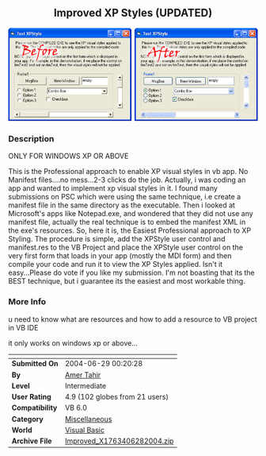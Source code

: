 ﻿<div align="center">

## Improved XP Styles \(UPDATED\)

<img src="PIC20046251519496402.jpg">
</div>

### Description

ONLY FOR WINDOWS XP OR ABOVE

This is the Professional approach to enable XP visual styles in vb app. No Manifest files....no mess...2-3 clicks do the job. Actually, i was coding an app and wanted to implement xp visual styles in it. I found many submissions on PSC which were using the same technique, i.e create a manifest file in the same directory as the executable. Then i looked at Microsoft's apps like Notepad.exe, and wondered that they did not use any manifest file, actually the real technique is to embed the manifest XML in the exe's resources. So, here it is, the Easiest Professional approach to XP Styling. The procedure is simple, add the XPStyle user control and manifest.res to the VB Project and place the XPStyle user control on the very first form that loads in your app (mostly the MDI form) and then compile your code and run it to view the XP Styles applied. Isn't it easy...Please do vote if you like my submission. I'm not boasting that its the BEST technique, but i guarantee its the easiest and most workable thing.
 
### More Info
 
u need to know what are resources and how to add a resource to VB project in VB IDE

it only works on windows xp or above...


<span>             |<span>
---                |---
**Submitted On**   |2004-06-29 00:20:28
**By**             |[Amer Tahir](https://github.com/Planet-Source-Code/PSCIndex/blob/master/ByAuthor/amer-tahir.md)
**Level**          |Intermediate
**User Rating**    |4.9 (102 globes from 21 users)
**Compatibility**  |VB 6\.0
**Category**       |[Miscellaneous](https://github.com/Planet-Source-Code/PSCIndex/blob/master/ByCategory/miscellaneous__1-1.md)
**World**          |[Visual Basic](https://github.com/Planet-Source-Code/PSCIndex/blob/master/ByWorld/visual-basic.md)
**Archive File**   |[Improved\_X1763406282004\.zip](https://github.com/Planet-Source-Code/amer-tahir-improved-xp-styles-updated__1-54590/archive/master.zip)








